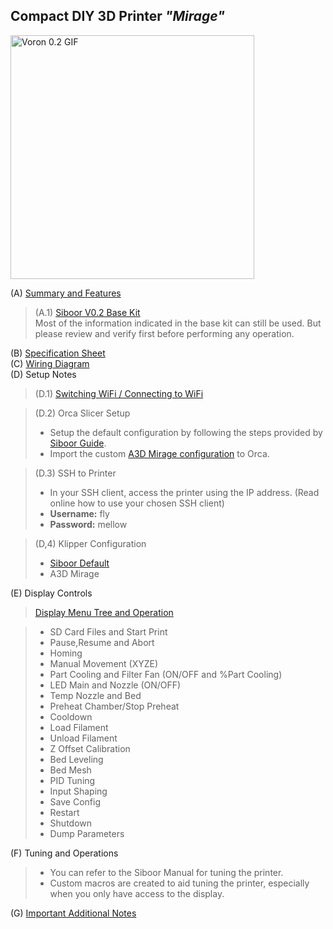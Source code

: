 ## Compact DIY 3D Printer *"Mirage"*

<img src=".docs/GIFs/Voron_0.gif" alt="Voron 0.2 GIF" width="390"/>



 (A) [Summary and Features ](./Summary.md/)

> (A.1) [Siboor V0.2 Base Kit](https://docs.siboor.com/siboor-0.2-r1-aug)<br>
> Most of the information indicated in the base kit can still be used. But please review and verify first before performing any operation.

(B) [Specification Sheet](./Files/Specifications_A3D_Mirage.pdf)
<br>
(C) [Wiring Diagram](./Files/Wiring_Diagram_A3D_Mirage.pdf)
<br>
(D) Setup Notes

> (D.1) [Switching WiFi / Connecting to WiFi](./Guides/WiFi.md)<br>

> (D.2) Orca Slicer Setup<br>
>- Setup the default configuration by following the steps provided by [Siboor Guide](https://docs.siboor.com/siboor-0.2-r1-aug/the-build/slicer-setup).<br>
>- Import the custom [A3D Mirage configuration](https://github.com/PMNaty/Portfolio/raw/refs/heads/main/Technical%20Projects/A3D%20Mirage%20-%20Compact%20DIY%203D%20Printer/Files/OrcaSettings_A3D_Mirage.orca_printer) to Orca.<br>

> (D.3) SSH to Printer<br>
>- In your SSH client, access the printer using the IP address. (Read online how to use your chosen SSH client)
>- **Username:** fly
>- **Password:** mellow

> (D,4) Klipper Configuration
>- [Siboor Default](https://github.com/VoronDesign/Voron-0/blob/Voron0.2r1/Firmware/mellow-fly-gemini-v3.cfg)
>- A3D Mirage

(E) Display Controls
> [Display Menu Tree and Operation](https://github.com/PMNaty/Portfolio/raw/refs/heads/main/Technical%20Projects/A3D%20Mirage%20-%20Compact%20DIY%203D%20Printer/Files/Notes_A3D_Mirage.xlsx)

>- SD Card Files and Start Print
>- Pause,Resume and Abort
>- Homing
>- Manual Movement (XYZE)
>- Part Cooling and Filter Fan (ON/OFF and %Part Cooling)
>- LED Main and Nozzle (ON/OFF)
>- Temp Nozzle and Bed
>- Preheat Chamber/Stop Preheat
>- Cooldown
>- Load Filament
>- Unload Filament
>- Z Offset Calibration
>- Bed Leveling
>- Bed Mesh
>- PID Tuning
>- Input Shaping
>- Save Config
>- Restart
>- Shutdown
>- Dump Parameters

(F) Tuning and Operations
>- You can refer to the Siboor Manual for tuning the printer. <br>
>- Custom macros are created to aid tuning the printer, especially when you only have access to the display.

(G) [Important Additional Notes](https://github.com/PMNaty/Portfolio/raw/refs/heads/main/Technical%20Projects/A3D%20Mirage%20-%20Compact%20DIY%203D%20Printer/Files/Notes_A3D_Mirage.xlsx)

